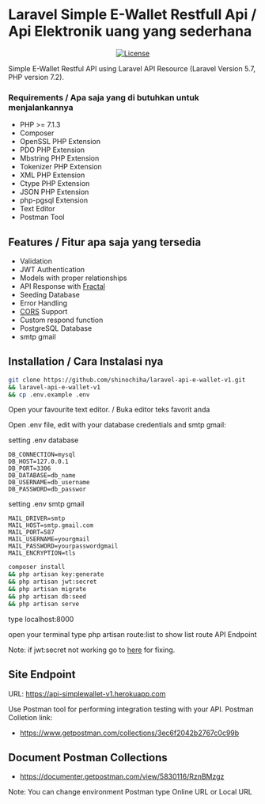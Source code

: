# Laravel Simple E-Wallet Restfull Api / Api Elektronik uang yang sederhana
<p align="center">
<a href="https://api-simplewallet-v1.herokuapp.com"><img src="https://poser.pugx.org/laravel/framework/license.svg" alt="License"></a>
</p>

Simple E-Wallet Restful API using Laravel API Resource (Laravel Version 5.7, PHP version 7.2).

### Requirements / Apa saja yang di butuhkan untuk menjalankannya
- PHP >= 7.1.3
- Composer
- OpenSSL PHP Extension
- PDO PHP Extension
- Mbstring PHP Extension
- Tokenizer PHP Extension
- XML PHP Extension
- Ctype PHP Extension
- JSON PHP Extension
- php-pgsql Extension
- Text Editor
- Postman Tool

## Features / Fitur apa saja yang tersedia
- Validation
- JWT Authentication
- Models with proper relationships
- API Response with [Fractal](http://github.com/spatie/laravel-fractal)
- Seeding Database
- Error Handling
- [CORS](https://github.com/barryvdh/laravel-cors) Support
- Custom respond function
- PostgreSQL Database
- smtp gmail

## Installation / Cara Instalasi nya

```sh
git clone https://github.com/shinochiha/laravel-api-e-wallet-v1.git 
&& laravel-api-e-wallet-v1 
&& cp .env.example .env
```

Open your favourite text editor. / Buka editor teks favorit anda

Open .env file, edit with your database credentials and smtp gmail:

setting .env database
```
DB_CONNECTION=mysql
DB_HOST=127.0.0.1
DB_PORT=3306
DB_DATABASE=db_name
DB_USERNAME=db_username
DB_PASSWORD=db_passwor
```


setting .env smtp gmail
```
MAIL_DRIVER=smtp
MAIL_HOST=smtp.gmail.com
MAIL_PORT=587
MAIL_USERNAME=yourgmail
MAIL_PASSWORD=yourpasswordgmail
MAIL_ENCRYPTION=tls
```

```sh
composer install
&& php artisan key:generate
&& php artisan jwt:secret
&& php artisan migrate
&& php artisan db:seed
&& php artisan serve
```
type localhost:8000

open your terminal type php artisan route:list to show list route API Endpoint

Note: if jwt:secret not working go to <a href="https://github.com/tymondesigns/jwt-auth/issues/1298">here</a> for fixing. 

## Site Endpoint
URL: <a href="https://api-simplewallet-v1.herokuapp.com" target="_blank">https://api-simplewallet-v1.herokuapp.com</a>

Use Postman tool for performing integration testing with your API. Postman Colletion link: 
- https://www.getpostman.com/collections/3ec6f2042b2767c0c99b

## Document Postman Collections
- https://documenter.getpostman.com/view/5830116/RznBMzgz

Note: You can change environment Postman type Online URL or Local URL

